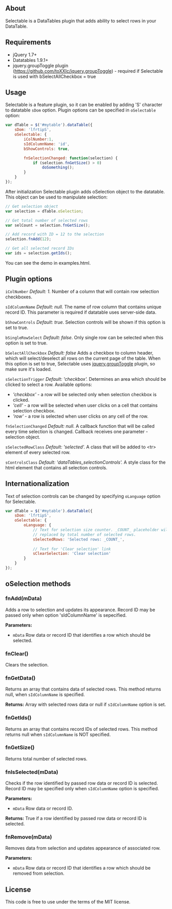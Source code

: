 About
-----

Selectable is a DataTables plugin that adds ability to select rows in your DataTable.

Requirements
------------

* jQuery 1.7+
* Datatables 1.9.1+
* jquery.groupToggle plugin (https://github.com/toXXIc/jquery.groupToggle) - required
if Selectable is used with bSelectAllCheckbox = true

Usage
-----

Selectable is a feature plugin, so it can be enabled by adding 'S' character to 
datatable `sDom` option. Plugin options can be specified in `oSelectable` option:

```js
var dTable = $('#mytable').dataTable({
    sDom: 'lfrtipS',
    oSelectable: {
        iColNumber:1,
        sIdColumnName: 'id',
        bShowControls: true,

        fnSelectionChanged: function(selection) {
            if (selection.fnGetSize() > 0)
                doSomething();
        }
    }
});
```

After initialization Selectable plugin adds oSelection object to the datatable. 
This object can be used to manipulate selection:

```js
// Get selection object
var selection = dTable.oSelection;

// Get total number of selected rows
var selCount = selection.fnGetSize();

// Add record with ID = 12 to the selection
selection.fnAdd(12);

// Get all selected record IDs
var ids = selection.getIds();
```

You can see the demo in examples.html.


Plugin options
--------------

`iColNumber` *Default: 1.*
    Number of a column that will contain row selection checkboxes.

`sIdColumnName` *Default: null.*
    The name of row column that contains unique record ID. This parameter is required 
    if datatable uses server-side data.

`bShowControls` *Default: true*. 
    Selection controls will be shown if this option is set to true.

`bSingleRowSelect` *Default: false*.
    Only single row can be selected when this option is set to true.

`bSelectAllCheckbox` *Default: false*
    Adds a checkbox to column header, which will select/deselect all 
    rows on the current page of the table. When this option is set to true,
    Selectable uses [jquery.groupToggle](https://github.com/toXXIc/jquery.groupToggle) 
    plugin, so make sure it's loaded.

`sSelectionTrigger` *Default: 'checkbox'.*
    Determines an area which should be clicked to select a row.
    Available options:
 
*  _'checkbox'_ - a row will be selected only when selection checkbox is clicked.
*  _'cell'_ - a row will be selected when user clicks on a cell that contains selection checkbox.
*  _'row'_ - a row is selected when user clicks on any cell of the row.

`fnSelectionChanged` *Default: null.*
    A callback function that will be called every time selection is changed. Callback receives one parameter -
    selection object.


`sSelectedRowClass` *Default: 'selected'.*
    A class that will be added to &lt;tr&gt; element of every selected row.

`sControlsClass` *Default: 'dataTables_selectionControls'.*
    A style class for the html element that contains all selection controls.


Internationalization
--------------------

Text of selection controls can be changed by specifying `oLanguage` option for Selectable.

```js
var dTable = $('#mytable').dataTable({
    sDom: 'lfrtipS',
    oSelectable: {
        oLanguage: {
            // Text for selection size counter. _COUNT_ placeholder will be 
            // replaced by total number of selected rows.
            sSelectedRows: 'Selected rows: _COUNT_', 
        
            // Text for 'Clear selection' link
            sClearSelection: 'Clear selection'       
        }
    }
});
```


oSelection methods
------------------


### fnAdd(mData)
Adds a row to selection and updates its appearance. Record ID may be passed
only when option 'sIdColumnName' is sepecified.

**Parameters:**
* `mData` Row data or record ID that identifies a row which should be selected.


### fnClear()
Clears the selection.


### fnGetData()
Returns an array that contains data of selected rows.
This method returns null, when `sIdColumnName` is specified.

**Returns:** Array with selected rows data or null if `sIdColumnName` option is set.


### fnGetIds()
Returns an array that contains record IDs of selected rows.
This method returns null when `sIdColumnName` is NOT specified.


### fnGetSize()
Returns total number of selected rows.
    

### fnIsSelected(mData) 
Checks if the row identified by passed row data or record ID is selected.
Record ID may be specified only when `sIdColumnName` option is specified.

**Parameters:**
* `mData` Row data or record ID.

**Returns:** True if a row identified by passed row data or record ID is selected.
       

### fnRemove(mData)
Removes data from selection and updates appearance of associated row.

**Parameters:** 
* `mData` Row data or record ID that identifies a row which should be removed from selection.



License
-------

This code is free to use under the terms of the MIT license.
